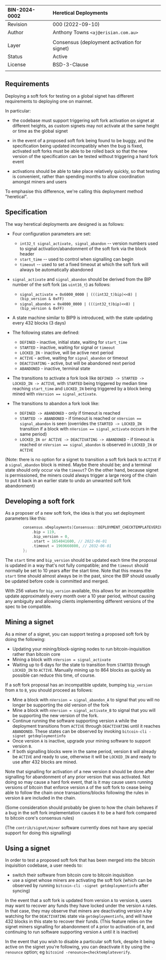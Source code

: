 | BIN-2024-0002 | Heretical Deployments
| :------------ | :-------
| Revision      | 000 (2022-09-10)
| Author        | Anthony Towns `<aj@erisian.com.au>`
| |
| Layer         | Consensus (deployment activation for signet)
| Status        | Active
| License       | BSD-3-Clause
| |

## Requirements

Deploying a soft fork for testing on a global signet has different requirements to deploying one on mainnet.

In particular:

 * the codebase must support triggering soft fork activation on signet at different heights, as custom signets may not activate at the same height or time as the global signet

 * in the event of a proposed soft fork being found to be buggy, and the specification being updated incompatibly when the bug is fixed, activated soft forks must be able to be rolled back so that the new version of the specification can be tested without triggering a hard fork event

 * activations should be able to take place relatively quickly, so that testing is convenient, rather than spending months to allow coordination amongst miners and users

To emphasise this difference, we're calling this deployment method "heretical".

## Specification

The way heretical deployments are designed is as follows:

 * Four configuration parameters are set:
   * `int32_t signal_activate, signal_abandon` -- version numbers used to signal activation/abandonment of the soft fork via the block header
   * `start_time` -- used to control when signalling can begin
   * `timeout` -- used to set a fixed timeout at which the soft fork will always be automatically abandoned

 * `signal_activate` and `signal_abandon` should be derived from the BIP number of the soft fork (as `uint16_t`) as follows:
   * `signal_activate = 0x6000_0000 | (((int32_t)bip)<<8) | (bip_version & 0xFF)`
   * `signal_abandon = 0x4000_0000 | (((int32_t)bip)<<8) | (bip_version & 0xFF)`

 * A state machine similar to BIP9 is introduced, with the state updating every 432 blocks (3 days)
 
 * The following states are defined:
   * `DEFINED` - inactive, initial state, waiting for `start_time`
   * `STARTED` - inactive, waiting for signal or `timeout`
   * `LOCKED_IN` - inactive, will be active next period
   * `ACTIVE` - active, waiting for `signal_abandon` or timeout
   * `DEACTIVATING` - active, but will be abandoned next period
   * `ABANDONED` - inactive, terminal state

 * The transitions to activate a fork look like `DEFINED -> STARTED -> LOCKED_IN -> ACTIVE`, with `STARTED` being triggered by median time reaching `start_time` and `LOCKED_IN` being triggered by a block being mined with `nVersion == signal_activate`.

 * The transitions to abandon a fork look like:
   * `DEFINED -> ABANDONED` - only if timeout is reached
   * `STARTED -> ABANDONED` - if timeout is reached or `nVersion == signal_abandon` is seen (overrides the `STARTED -> LOCKED_IN` transition if a block with `nVersion == signal_activate` occurs in the same period)
   * `LOCKED_IN or ACTIVE -> DEACTIVATING -> ABANDONED` - if timeout is reached or `nVersion == signal_abandon` is observed in `LOCKED_IN` or `ACTIVE`

(Note: there is no option for a signet to transition a soft fork back to `ACTIVE` if a `signal_abandon` block is mined. Maybe there should be; and a terminal state should only occur via the `timeout`? On the other hand, because signet is permissioned, the miners could always trigger a large reorg of the chain to put it back in an earlier state to undo an unwanted soft fork abandonment)

## Developing a soft fork

As a proposer of a new soft fork, the idea is that you set deployment parameters like this:

```c++
        consensus.vDeployments[Consensus::DEPLOYMENT_CHECKTEMPLATEVERIFY] = SetupDeployment{
            .bip = 119,
            .bip_version = 0,
            .start = 1654041600, // 2022-06-01
            .timeout = 1969660800, // 2032-06-01
        };
```

The `start` time and `bip_version` should be updated each time the proposal is updated in a way that's not fully compatible; and the `timeout` should normally be set to 10 years after the start time. Note that this means the `start` time should almost always be in the past, since the BIP should usually be updated before code is committed and merged.

With 256 values for `bip_version` available, this allows for an incompatible update approximately every month over a 10 year period, without causing any ambiguity and allowing clients implementing different versions of the spec to be compatible.

## Mining a signet

As a miner of a signet, you can support testing a proposed soft fork by doing the following:

 * Updating your mining/block-signing nodes to run bitcoin-inquisition rather than bitcoin core
 * Mining a block with `nVersion = signal_activate`
 * Waiting up to 6 days for the state to transition from `STARTED` through `LOCKED_IN` to `ACTIVE`. Manually mining up to 864 blocks as quickly as possible can reduce this time, of course.

If a soft fork proposal has an incompatible update, bumping `bip_version` from `A` to `B`, you should proceed as follows:

 * Mine a block with `nVersion = signal_abandon_A` to signal that you will no longer be supporting the old version of the fork
 * Mine a block with `nVersion = signal_activate_B` to signal that you will be supporting the new version of the fork.
 * Continue running the software supporting version `A` while the deployment transitions from `ACTIVE` through `DEACTIVATING` until it reaches `ABANDONED`. These states can be observed by invoking `bitcoin-cli -signet getdeploymentinfo`
 * Once version `A` is inactive, upgrade your mining software to support version `B`.
 * If both signalling blocks were in the same period, version `B` will already be `ACTIVE` and ready to use, otherwise it will be `LOCKED_IN` and ready to use after 432 blocks are mined.

Note that signalling for activation of a new version `B` should be done after signalling for abandonment of any prior version that was activated. Not doing so may cause a hard fork event, that is it may cause users running versions of bitcoin that enforce version `A` of the soft fork to cease being able to follow the chain once transactions/blocks following the rules in version `B` are included in the chain.

(Some consideration should probably be given to how the chain behaves if a bug in the soft fork implementation causes it to be a hard fork compared to bitcoin core's consensus rules)

(The `contrib/signet/miner` software currently does not have any special support for doing this signalling)

## Using a signet

In order to test a proposed soft fork that has been merged into the bitcoin inquisition codebase, a user needs to:

 * switch their software from bitcoin core to bitcoin inquisition
 * use a signet whose miners are activating the soft fork (which can be observed by running `bitcoin-cli -signet getdeploymentinfo` after syncing)

In the event that a soft fork is updated from version `A` to version `B`, users may want to recover any funds they have locked under the version `A` rules. In that case, they may observe that miners are deactivating version `A` by watching for the `DEACTIVATING` state via `getdeploymentinfo`, and will have 432 blocks in this state to recover their funds. (This feature relies on the signet miners signalling for abandonment of `A` prior to activation of `B`, and continuing to run software supporting version `A` until it is inactive)

In the event that you wish to disable a particular soft fork, despite it being active on the signet you're following, you can deactivate it by using the `-renounce` option; eg `bitcoind -renounce=checktemplateverify`.
